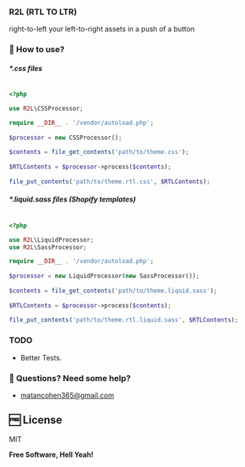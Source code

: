 
### R2L (RTL TO LTR)

right-to-left your left-to-right assets in a push of a button

### 🍕 How to use?

##### *.css files

```php

<?php

use R2L\CSSProcessor;

require __DIR__ . '/vendor/autoload.php';  
  
$processor = new CSSProcessor();  
  
$contents = file_get_contents('path/to/theme.css');  
  
$RTLContents = $processor->process($contents);  
  
file_put_contents('path/to/theme.rtl.css', $RTLContents);

```
  
##### *.liquid.sass files (Shopify templates)

```php

<?php

use R2L\LiquidProcessor;
use R2L\SassProcessor;

require __DIR__ . '/vendor/autoload.php';  
  
$processor = new LiquidProcessor(new SassProcessor());
  
$contents = file_get_contents('path/to/theme.liquid.sass');  
  
$RTLContents = $processor->process($contents);  
  
file_put_contents('path/to/theme.rtl.liquid.sass', $RTLContents); 

```

### TODO
 - Better Tests.
 
### 🙋️ Questions? Need some help? 
 - matancohen365@gmail.com
 
🆓 License
----

MIT

**Free Software, Hell Yeah!**

